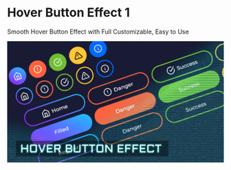 # Hover Button Effect 1

 Smooth Hover Button Effect with Full Customizable, Easy to Use

![Hover Button Effect 1](/assets/thumbnail/hover_button_effect_thumbnail.jpg)